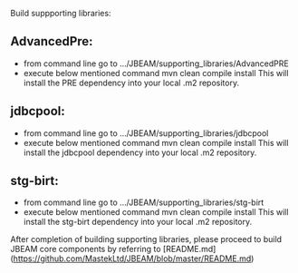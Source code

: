 
Build suppporting libraries:

AdvancedPre:
------------
* from command line go to .../JBEAM/supporting_libraries/AdvancedPRE
* execute below mentioned command
	mvn clean compile install
This will install the PRE dependency into your local .m2 repository.

jdbcpool:
---------
* from command line go to .../JBEAM/supporting_libraries/jdbcpool
* execute below mentioned command
	mvn clean compile install
This will install the jdbcpool dependency into your local .m2 repository.

stg-birt:
---------
* from command line go to .../JBEAM/supporting_libraries/stg-birt
* execute below mentioned command
	mvn clean compile install
This will install the stg-birt dependency into your local .m2 repository.


After completion of building supporting libraries, please proceed to build JBEAM core components by referring to [README.md] (https://github.com/MastekLtd/JBEAM/blob/master/README.md)

